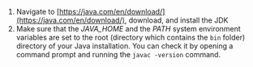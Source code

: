 1. Navigate to [https://java.com/en/download/](https://java.com/en/download/), download, and install the JDK [](asset://tribefire.cortex.documentation:includes-doc/java_jdk_version.md?INCLUDE)
2. Make sure that the *JAVA_HOME* and the *PATH* system environment variables are set to the root (directory which contains the `bin` folder) directory of your Java installation. You can check it by opening a command prompt and running the `javac -version` command.
